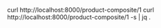 curl http://localhost:8000/product-composite/1
curl http://localhost:8000/product-composite/1 -s | jq .